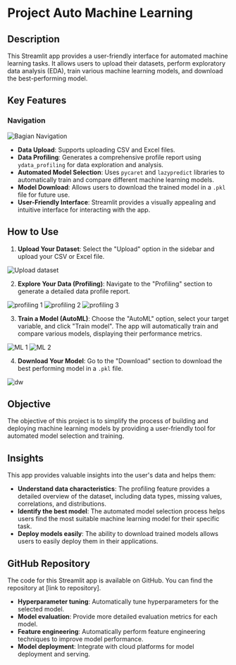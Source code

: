 # Project Auto Machine Learning

## Description

This Streamlit app provides a user-friendly interface for automated machine learning tasks. It allows users to upload their datasets, perform exploratory data analysis (EDA), train various machine learning models, and download the best-performing model.

## Key Features
### Navigation
![Bagian Navigation](https://github.com/user-attachments/assets/cdc3e4b8-6830-4c2f-bbd5-09e2ac7f4206)

- **Data Upload**: Supports uploading CSV and Excel files.
- **Data Profiling**: Generates a comprehensive profile report using `ydata_profiling` for data exploration and analysis.
- **Automated Model Selection**: Uses `pycaret` and `lazypredict` libraries to automatically train and compare different machine learning models.
- **Model Download**: Allows users to download the trained model in a `.pkl` file for future use.
- **User-Friendly Interface**: Streamlit provides a visually appealing and intuitive interface for interacting with the app.

## How to Use

1. **Upload Your Dataset**: Select the "Upload" option in the sidebar and upload your CSV or Excel file.

![Upload dataset](https://github.com/user-attachments/assets/409f65df-78c3-4853-a7b8-240ad3643114)

2. **Explore Your Data (Profiling)**: Navigate to the "Profiling" section to generate a detailed data profile report.

![profiling 1](https://github.com/user-attachments/assets/67e2ea1b-5c43-4dcf-b58b-6608daf23733)
![profiling 2](https://github.com/user-attachments/assets/0c359e7f-5a8f-43bd-84e1-3ddc43a9c850)
![profiling 3](https://github.com/user-attachments/assets/07fba88d-ca8e-4d13-bdcd-a21b796ae349)

3. **Train a Model (AutoML)**: Choose the "AutoML" option, select your target variable, and click "Train model". The app will automatically train and compare various models, displaying their performance metrics.

![ML 1](https://github.com/user-attachments/assets/0de41e91-a537-4634-a727-5a11f320ec28)
![ML 2](https://github.com/user-attachments/assets/65f8a943-9ec4-4272-a0df-2f905bc6de90)

4. **Download Your Model**: Go to the "Download" section to download the best performing model in a `.pkl` file.

![dw](https://github.com/user-attachments/assets/eca8d0d7-ca3c-4494-bb83-5f74b5a417e8)

## Objective

The objective of this project is to simplify the process of building and deploying machine learning models by providing a user-friendly tool for automated model selection and training.

## Insights

This app provides valuable insights into the user's data and helps them:

- **Understand data characteristics**: The profiling feature provides a detailed overview of the dataset, including data types, missing values, correlations, and distributions.
- **Identify the best model**: The automated model selection process helps users find the most suitable machine learning model for their specific task.
- **Deploy models easily**: The ability to download trained models allows users to easily deploy them in their applications.

## GitHub Repository

The code for this Streamlit app is available on GitHub. You can find the repository at [link to repository].

- **Hyperparameter tuning**: Automatically tune hyperparameters for the selected model.
- **Model evaluation**: Provide more detailed evaluation metrics for each model.
- **Feature engineering**: Automatically perform feature engineering techniques to improve model performance.
- **Model deployment**: Integrate with cloud platforms for model deployment and serving.
